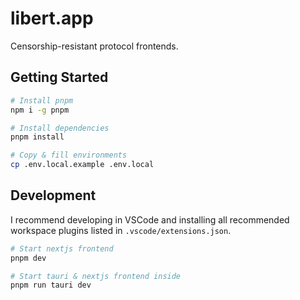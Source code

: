 # libert.app

Censorship-resistant protocol frontends.

## Getting Started

```bash
# Install pnpm
npm i -g pnpm

# Install dependencies
pnpm install

# Copy & fill environments
cp .env.local.example .env.local
```

## Development

I recommend developing in VSCode and installing all recommended workspace plugins listed in `.vscode/extensions.json`.

```bash
# Start nextjs frontend
pnpm dev

# Start tauri & nextjs frontend inside
pnpm run tauri dev
```
